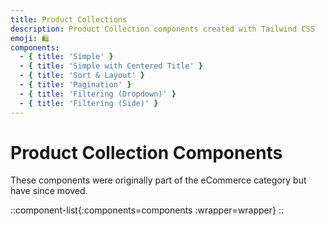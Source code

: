 ```yaml
---
title: Product Collections
description: Product Collection components created with Tailwind CSS
emoji: 🛍
components:
  - { title: 'Simple' }
  - { title: 'Simple with Centered Title' }
  - { title: 'Sort & Layout' }
  - { title: 'Pagination' }
  - { title: 'Filtering (Dropdown)' }
  - { title: 'Filtering (Side)' }
---
```


# Product Collection Components

These components were originally part of the eCommerce category but have since
moved.

<!-- prettier-ignore -->
::component-list{:components=components :wrapper=wrapper}
::
